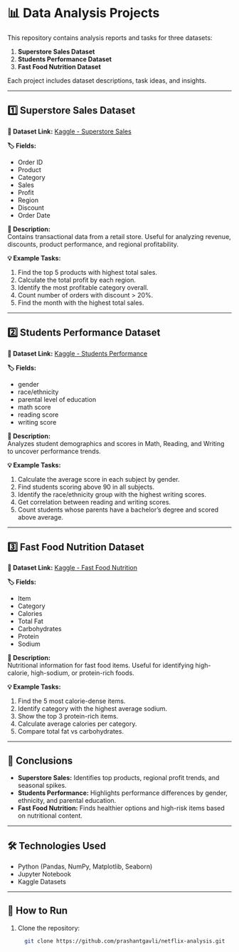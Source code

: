 # 📊 Data Analysis Projects

This repository contains analysis reports and tasks for three datasets:  
1. **Superstore Sales Dataset**  
2. **Students Performance Dataset**  
3. **Fast Food Nutrition Dataset**  

Each project includes dataset descriptions, task ideas, and insights.

---

## 1️⃣ Superstore Sales Dataset

**📂 Dataset Link:** [Kaggle - Superstore Sales](https://www.kaggle.com/)  

**🏷 Fields:**  
- Order ID  
- Product  
- Category  
- Sales  
- Profit  
- Region  
- Discount  
- Order Date  

**📄 Description:**  
Contains transactional data from a retail store. Useful for analyzing revenue, discounts, product performance, and regional profitability.

**💡 Example Tasks:**  
1. Find the top 5 products with highest total sales.  
2. Calculate the total profit by each region.  
3. Identify the most profitable category overall.  
4. Count number of orders with discount > 20%.  
5. Find the month with the highest total sales.  

---

## 2️⃣ Students Performance Dataset

**📂 Dataset Link:** [Kaggle - Students Performance](https://www.kaggle.com/)  

**🏷 Fields:**  
- gender  
- race/ethnicity  
- parental level of education  
- math score  
- reading score  
- writing score  

**📄 Description:**  
Analyzes student demographics and scores in Math, Reading, and Writing to uncover performance trends.

**💡 Example Tasks:**  
1. Calculate the average score in each subject by gender.  
2. Find students scoring above 90 in all subjects.  
3. Identify the race/ethnicity group with the highest writing scores.  
4. Get correlation between reading and writing scores.  
5. Count students whose parents have a bachelor’s degree and scored above average.  

---

## 3️⃣ Fast Food Nutrition Dataset

**📂 Dataset Link:** [Kaggle - Fast Food Nutrition](https://www.kaggle.com/)  

**🏷 Fields:**  
- Item  
- Category  
- Calories  
- Total Fat  
- Carbohydrates  
- Protein  
- Sodium  

**📄 Description:**  
Nutritional information for fast food items. Useful for identifying high-calorie, high-sodium, or protein-rich foods.

**💡 Example Tasks:**  
1. Find the 5 most calorie-dense items.  
2. Identify category with the highest average sodium.  
3. Show the top 3 protein-rich items.  
4. Calculate average calories per category.  
5. Compare total fat vs carbohydrates.

---

## 🧾 Conclusions
- **Superstore Sales:** Identifies top products, regional profit trends, and seasonal spikes.  
- **Students Performance:** Highlights performance differences by gender, ethnicity, and parental education.  
- **Fast Food Nutrition:** Finds healthier options and high-risk items based on nutritional content.  

---

## 🛠 Technologies Used
- Python (Pandas, NumPy, Matplotlib, Seaborn)
- Jupyter Notebook
- Kaggle Datasets

---

## 🚀 How to Run
1. Clone the repository:  
   ```bash
     git clone https://github.com/prashantgavli/netflix-analysis.git

